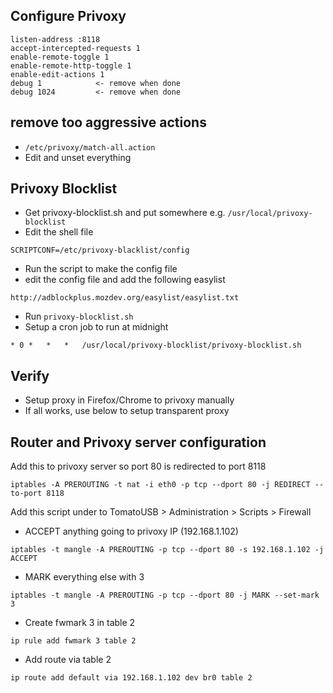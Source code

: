 ## Configure Privoxy
```
listen-address :8118
accept-intercepted-requests 1
enable-remote-toggle 1
enable-remote-http-toggle 1
enable-edit-actions 1
debug 1            <- remove when done
debug 1024         <- remove when done
```

## remove too aggressive actions
* `/etc/privoxy/match-all.action`
* Edit and unset everything

## Privoxy Blocklist
* Get privoxy-blocklist.sh and put somewhere e.g. `/usr/local/privoxy-blocklist`
* Edit the shell file
```
SCRIPTCONF=/etc/privoxy-blacklist/config
```
* Run the script to make the config file
* edit the config file and add the following easylist
```
http://adblockplus.mozdev.org/easylist/easylist.txt
```
* Run `privoxy-blocklist.sh`
* Setup a cron job to run at midnight 
```
* 0	*	*	*	/usr/local/privoxy-blocklist/privoxy-blocklist.sh
```

## Verify
* Setup proxy in Firefox/Chrome to privoxy manually 
* If all works, use below to setup transparent proxy

## Router and Privoxy server configuration
Add this to privoxy server so port 80 is redirected to port 8118
```
iptables -A PREROUTING -t nat -i eth0 -p tcp --dport 80 -j REDIRECT --to-port 8118
```

Add this script under to TomatoUSB > Administration > Scripts > Firewall
* ACCEPT anything going to privoxy IP (192.168.1.102)
```
iptables -t mangle -A PREROUTING -p tcp --dport 80 -s 192.168.1.102 -j ACCEPT
```
* MARK everything else with 3
```
iptables -t mangle -A PREROUTING -p tcp --dport 80 -j MARK --set-mark 3
```
* Create fwmark 3 in table 2
```
ip rule add fwmark 3 table 2
```
* Add route via table 2
```
ip route add default via 192.168.1.102 dev br0 table 2
```
